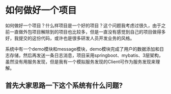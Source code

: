 # 如何做好一个项目

如何做好一个项目？什么样项目是一个好的项目？这个问题我考虑过很久，由于之前一直做外包项目解除到的项目也比较多，但是一直没有感觉到自己的项目做得多好，我提交的这份代码，或许也是很多研发人员开发业务的风格。

系统中有一个demo模块和message模块，demo模块完成了用户的数据添加和日志存储，然后再发送一条日志消息，项目采用springboot、mybatis、3层架构，虽然没有用服务发现，但是我有一个模拟服务发现的Client可作为服务发现来理解。

## 首先大家思路一下这个系统有什么问题?

